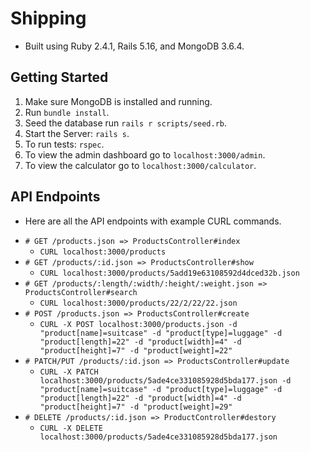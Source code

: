 # Shipping 
- Built using Ruby 2.4.1, Rails 5.16, and MongoDB 3.6.4.
## Getting Started
1. Make sure MongoDB is installed and running. 
2. Run `bundle install`. 
3. Seed the database run `rails r scripts/seed.rb`.
4. Start the Server: `rails s`.
5. To run tests: `rspec`.
6. To view the admin dashboard go to `localhost:3000/admin`.
7. To view the calculator go to `localhost:3000/calculator`.

## API Endpoints 
- Here are all the API endpoints with example CURL commands. 
* `# GET /products.json => ProductsController#index`
    * `CURL localhost:3000/products`
* `# GET /products/:id.json => ProductsController#show`
    * `CURL localhost:3000/products/5add19e63108592d4dced32b.json`
* `# GET /products/:length/:width/:height/:weight.json => ProductsController#search` 
    * `CURL localhost:3000/products/22/2/22/22.json`
* `# POST /products.json => ProductsController#create`
    * `CURL -X POST localhost:3000/products.json -d "product[name]=suitcase" -d "product[type]=luggage" -d "product[length]=22" -d "product[width]=4" -d "product[height]=7" -d "product[weight]=22"` 
* `# PATCH/PUT /products/:id.json => ProductsController#update`
    * `CURL -X PATCH localhost:3000/products/5ade4ce331085928d5bda177.json -d "product[name]=suitcase" -d "product[type]=luggage" -d "product[length]=22" -d "product[width]=4" -d "product[height]=7" -d "product[weight]=29"`
* `# DELETE /products/:id.json => ProductController#destory`
    * `CURL -X DELETE localhost:3000/products/5ade4ce331085928d5bda177.json`